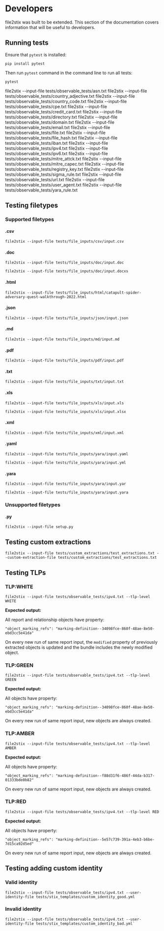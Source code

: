 # Developers

file2stix was built to be extended. This section of the documentation covers information that will be useful to developers.

## Running tests

Ensure that `pytest` is installed:

```shell
pip install pytest
```

Then run `pytest` command in the command line to run all tests:

```shell
pytest
```

file2stix --input-file tests/observable_tests/asn.txt
file2stix --input-file tests/observable_tests/country_adjective.txt
file2stix --input-file tests/observable_tests/country_code.txt
file2stix --input-file tests/observable_tests/cpe.txt
file2stix --input-file tests/observable_tests/credit_card.txt
file2stix --input-file tests/observable_tests/directory.txt
file2stix --input-file tests/observable_tests/domain.txt
file2stix --input-file tests/observable_tests/email.txt
file2stix --input-file tests/observable_tests/file.txt
file2stix --input-file tests/observable_tests/file_hash.txt
file2stix --input-file tests/observable_tests/iban.txt
file2stix --input-file tests/observable_tests/ipv4.txt
file2stix --input-file tests/observable_tests/ipv6.txt
file2stix --input-file tests/observable_tests/mitre_attck.txt
file2stix --input-file tests/observable_tests/mitre_capec.txt
file2stix --input-file tests/observable_tests/registry_key.txt
file2stix --input-file tests/observable_tests/sigma_rule.txt
file2stix --input-file tests/observable_tests/url.txt
file2stix --input-file tests/observable_tests/user_agent.txt
file2stix --input-file tests/observable_tests/yara_rule.txt







## Testing filetypes

### Supported filetypes

#### .csv

```
file2stix --input-file tests/file_inputs/csv/input.csv
```

#### .doc

```
file2stix --input-file tests/file_inputs/doc/input.doc
```

```
file2stix --input-file tests/file_inputs/doc/input.docxs
```

#### .html

```
file2stix --input-file tests/file_inputs/html/catapult-spider-adversary-quest-walkthrough-2022.html
```

#### .json

```
file2stix --input-file tests/file_inputs/json/input.json
```

#### .md

```
file2stix --input-file tests/file_inputs/md/input.md
```

#### .pdf

```
file2stix --input-file tests/file_inputs/pdf/input.pdf
```

#### .txt

```
file2stix --input-file tests/file_inputs/txt/input.txt
```

#### .xls

```
file2stix --input-file tests/file_inputs/xls/input.xls
```

```
file2stix --input-file tests/file_inputs/xls/input.xlsx
```

#### .xml

```
file2stix --input-file tests/file_inputs/xml/input.xml
```

#### .yaml

```
file2stix --input-file tests/file_inputs/yara/input.yaml
```

```
file2stix --input-file tests/file_inputs/yara/input.yml
```

#### .yara

```
file2stix --input-file tests/file_inputs/yara/input.yar
```

```
file2stix --input-file tests/file_inputs/yara/input.yara
```

### Unsupported filetypes

#### .py

```
file2stix --input-file setup.py
```

## Testing custom extractions

```
file2stix --input-file tests/custom_extractions/test_extractions.txt --custom-extraction-file tests/custom_extractions/test_extractions.txt
```

## Testing TLPs

### TLP:WHITE

```
file2stix --input-file tests/observable_tests/ipv4.txt --tlp-level WHITE
```

**Expected output:**

All report and relationship objects have property:

```
"object_marking_refs": "marking-definition--34098fce-860f-48ae-8e50-ebd3cc5e41da"
```

On every new run of same report input, the `modified` property of previously extracted objects is updated and the bundle includes the newly modified object.

### TLP:GREEN

```
file2stix --input-file tests/observable_tests/ipv4.txt --tlp-level GREEN
```

**Expected output:**

All objects have property:

```
"object_marking_refs": "marking-definition--34098fce-860f-48ae-8e50-ebd3cc5e41da"
```

On every new run of same report input, new objects are always created.

### TLP:AMBER

```
file2stix --input-file tests/observable_tests/ipv4.txt --tlp-level AMBER
```

**Expected output:**

All objects have property:

```
"object_marking_refs": "marking-definition--f88d31f6-486f-44da-b317-01333bde0b82"
```

On every new run of same report input, new objects are always created.

### TLP:RED

```
file2stix --input-file tests/observable_tests/ipv4.txt --tlp-level RED
```

**Expected output:**

All objects have property:

```
"object_marking_refs": "marking-definition--5e57c739-391a-4eb3-b6be-7d15ca92d5ed"
```

On every new run of same report input, new objects are always created.

## Testing adding custom identity

### Valid identity

`file2stix --input-file tests/observable_tests/ipv4.txt --user-identity-file tests/stix_templates/custom_identity_good.yml`

### Invalid identity

```
file2stix --input-file tests/observable_tests/ipv4.txt --user-identity-file tests/stix_templates/custom_identity_bad.yml`
```

